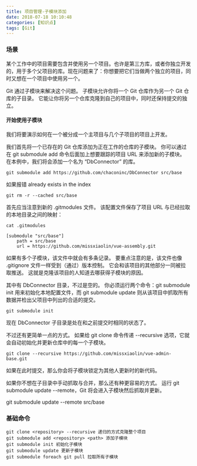 ```yaml
---
title: 项目管理-子模块添加
date: 2018-07-18 10:10:48
categories: [知识点]
tags: [Git]
---
```


### 场景

某个工作中的项目需要包含并使用另一个项目。也许是第三方库，或者你独立开发的，用于多个父项目的库。现在问题来了：你想要把它们当做两个独立的项目，同时又想在一个项目中使用另一个。

Git 通过子模块来解决这个问题。 子模块允许你将一个 Git 仓库作为另一个 Git 仓库的子目录。 它能让你将另一个仓库克隆到自己的项目中，同时还保持提交的独立。
<!--more-->

#### 开始使用子模块

我们将要演示如何在一个被分成一个主项目与几个子项目的项目上开发。

我们首先将一个已存在的 Git 仓库添加为正在工作的仓库的子模块。 你可以通过在 git submodule add 命令后面加上想要跟踪的项目 URL 来添加新的子模块。 在本例中，我们将会添加一个名为 “DbConnector” 的库。

```
git submodule add https://github.com/chaconinc/DbConnector src/base
```

如果报错 already exists in the index

```
git rm -r --cached src/base
```

首先应当注意到新的 .gitmodules 文件。 该配置文件保存了项目 URL 与已经拉取的本地目录之间的映射：

```
cat .gitmodules

[submodule "src/base"]
	path = src/base
	url = https://github.com/missxiaolin/vue-assembly.git
```

如果有多个子模块，该文件中就会有多条记录。 要重点注意的是，该文件也像 .gitignore 文件一样受到（通过）版本控制。 它会和该项目的其他部分一同被拉取推送。 这就是克隆该项目的人知道去哪获得子模块的原因。

其中有 DbConnector 目录，不过是空的。 你必须运行两个命令：git submodule init 用来初始化本地配置文件，而 git submodule update 则从该项目中抓取所有数据并检出父项目中列出的合适的提交。

```
git submodule init
```

现在 DbConnector 子目录是处在和之前提交时相同的状态了。

不过还有更简单一点的方式。 如果给 git clone 命令传递 --recursive 选项，它就会自动初始化并更新仓库中的每一个子模块。

```
git clone --recursive https://github.com/missxiaolin/vue-admin-base.git
```

如果在此时提交，那么你会将子模块锁定为其他人更新时的新代码。

如果你不想在子目录中手动抓取与合并，那么还有种更容易的方式。 运行 git submodule update --remote，Git 将会进入子模块然后抓取并更新。

git submodule update --remote src/base

### 基础命令

```
git clone <repository> --recursive 递归的方式克隆整个项目
git submodule add <repository> <path> 添加子模块
git submodule init 初始化子模块
git submodule update 更新子模块
git submodule foreach git pull 拉取所有子模块
```